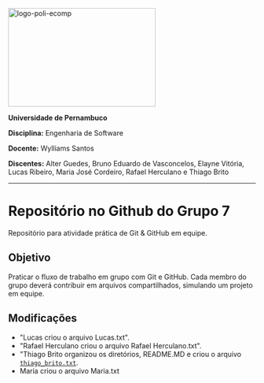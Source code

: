 <!-- <img src="https://w2.solucaoatrio.net.br/somos/upe-ppgec/templates/jsn_solid_pro/images/colors/red/logo-v3.png" alt="logo-poli-ecomp" width="700" height="250"> -->
<img src="https://sites.upe.br/sistemacpa/upe-logo.png" alt="logo-poli-ecomp" width="300" height="200">
<!-- <img src="https://sites.upe.br/sistemacpa/upe-logo.png" alt="logo-poli-ecomp"> -->

**Universidade de Pernambuco**

**Disciplina:** Engenharia de Software

**Docente:** Wylliams Santos

**Discentes:** Alter Guedes, Bruno Eduardo de Vasconcelos, Elayne Vitória, Lucas Ribeiro, Maria José Cordeiro, Rafael Herculano e Thiago Brito

---

# **Repositório no Github do Grupo 7**

Repositório para atividade prática de Git \& GitHub em equipe.

## **Objetivo**

Praticar o fluxo de trabalho em grupo com Git e GitHub. Cada membro do grupo
deverá contribuir em arquivos compartilhados, simulando um projeto em equipe.

## **Modificações**

- "Lucas criou o arquivo Lucas.txt".
- "Rafael Herculano criou o arquivo Rafael Herculano.txt".
- "Thiago Brito organizou os diretórios, README.MD e criou o arquivo [`thiago_brito.txt`](mebers-presentation\thiago_brito.txt).
- Maria criou o arquivo Maria.txt
